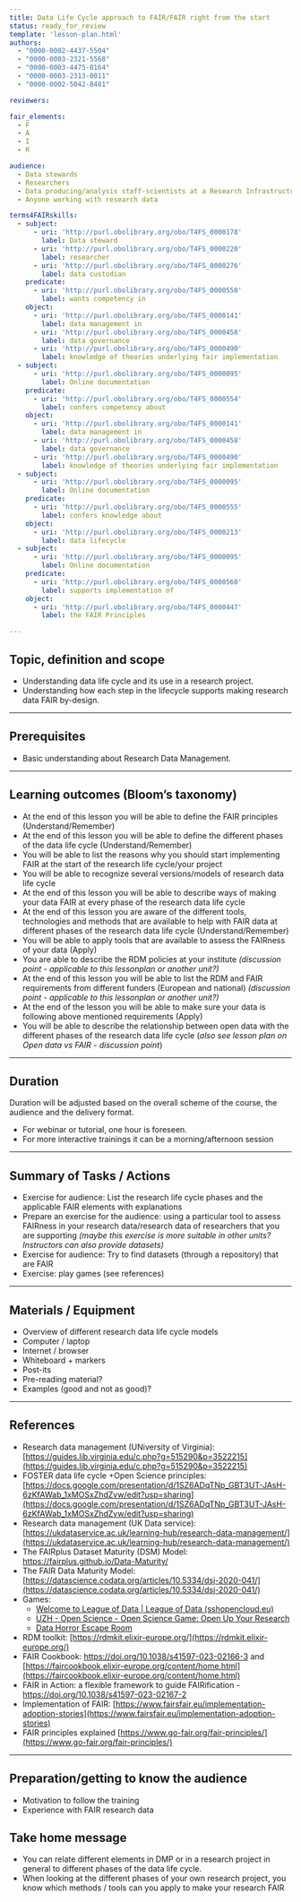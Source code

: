 ```yaml
---
title: Data Life Cycle approach to FAIR/FAIR right from the start
status: ready_for_review
template: 'lesson-plan.html'
authors:
  - "0000-0002-4437-5504"
  - "0000-0003-2321-5568"
  - "0000-0003-4475-0164"
  - "0000-0003-2313-0011"
  - "0000-0002-5042-8481"

reviewers:

fair_elements:
  - F
  - A
  - I
  - R

audience:
  - Data stewards
  - Researchers
  - Data producing/analysis staff-scientists at a Research Infrastructure
  - Anyone working with research data

terms4FAIRskills:
  - subject:
      - uri: 'http://purl.obolibrary.org/obo/T4FS_0000178'
        label: Data steward
      - uri: 'http://purl.obolibrary.org/obo/T4FS_0000220'
        label: researcher
      - uri: 'http://purl.obolibrary.org/obo/T4FS_0000276'
        label: data custodian
    predicate:
      - uri: 'http://purl.obolibrary.org/obo/T4FS_0000558'
        label: wants competency in
    object:
      - uri: 'http://purl.obolibrary.org/obo/T4FS_0000141'
        label: data management in
      - uri: 'http://purl.obolibrary.org/obo/T4FS_0000458'
        label: data governance
      - uri: 'http://purl.obolibrary.org/obo/T4FS_0000490'
        label: knowledge of theories underlying fair implementation
  - subject:
      - uri: 'http://purl.obolibrary.org/obo/T4FS_0000095'
        label: Online documentation
    predicate:
      - uri: 'http://purl.obolibrary.org/obo/T4FS_0000554'
        label: confers competency about
    object:
      - uri: 'http://purl.obolibrary.org/obo/T4FS_0000141'
        label: data management in
      - uri: 'http://purl.obolibrary.org/obo/T4FS_0000458'
        label: data governance
      - uri: 'http://purl.obolibrary.org/obo/T4FS_0000490'
        label: knowledge of theories underlying fair implementation
  - subject:
      - uri: 'http://purl.obolibrary.org/obo/T4FS_0000095'
        label: Online documentation
    predicate:
      - uri: 'http://purl.obolibrary.org/obo/T4FS_0000555'
        label: confers knowledge about
    object:
      - uri: 'http://purl.obolibrary.org/obo/T4FS_0000213'
        label: data lifecycle
  - subject:
      - uri: 'http://purl.obolibrary.org/obo/T4FS_0000095'
        label: Online documentation
    predicate:
      - uri: 'http://purl.obolibrary.org/obo/T4FS_0000560'
        label: supports implementation of
    object:
      - uri: 'http://purl.obolibrary.org/obo/T4FS_0000447'
        label: the FAIR Principles

--- 
```


## Topic, definition and scope

* Understanding data life cycle and its use in a research project.
* Understanding how each step in the lifecycle supports making research data FAIR by-design.

---

## Prerequisites

* Basic understanding about Research Data Management.

---

## Learning outcomes (Bloom’s taxonomy)

* At the end of this lesson you will be able to define the FAIR principles (Understand/Remember)
* At the end of this lesson you will be able to define the different phases of the data life cycle (Understand/Remember)
* You will be able to list the reasons why you should start implementing FAIR at the start of the research life cycle/your project
* You will be able to recognize several versions/models of research data life cycle
* At the end of this lesson you will be able to describe ways of making your data FAIR at every phase of the research data life cycle 
* At the end of this lesson you are aware of the different tools, technologies and methods that are available to help with FAIR data at different phases of the research data life cycle (Understand/Remember)
* You will be able to apply tools that are available to assess the FAIRness of your data (Apply)
* You are able to describe the RDM policies at your institute _(discussion point - applicable to this lessonplan or another unit?)_
* At the end of this lesson you will be able to list the RDM and FAIR requirements from different funders (European and national) _(discussion point - applicable to this lessonplan or another unit?)_
* At the end of the lesson you will be able to make sure your data is following above mentioned requirements (Apply)
* You will be able to describe the relationship between open data with the different phases of the research data life cycle (_also see lesson plan on Open data vs FAIR - discussion point_)

---

## Duration

Duration will be adjusted based on the overall scheme of the course, the audience and the delivery format.

* For webinar or tutorial, one hour is foreseen.
* For more interactive trainings it can be a morning/afternoon session

---

## Summary of Tasks / Actions

* Exercise for audience: List the research life cycle phases and the applicable FAIR elements with explanations
* Prepare an exercise for the audience: using a particular tool to assess FAIRness in your research data/research data of researchers that you are supporting _(maybe this exercise is more suitable in other units? Instructors can also provide datasets)_
* Exercise for audience: Try to find datasets (through a repository) that are FAIR
* Exercise: play games (see references)

---

## Materials / Equipment

* Overview of different research data life cycle models
* Computer / laptop
* Internet / browser
* Whiteboard + markers
* Post-its
* Pre-reading material?
* Examples (good and not as good)?

---

## References

* Research data management (UNiversity of Virginia): [https://guides.lib.virginia.edu/c.php?g=515290&p=3522215](https://guides.lib.virginia.edu/c.php?g=515290&p=3522215) 
* FOSTER data life cycle +Open Science principles:[https://docs.google.com/presentation/d/1SZ6ADqTNp_GBT3UT-JAsH-6zKfAWab_1xMOSxZhdZvw/edit?usp=sharing](https://docs.google.com/presentation/d/1SZ6ADqTNp_GBT3UT-JAsH-6zKfAWab_1xMOSxZhdZvw/edit?usp=sharing)  
* Research data management (UK Data service): [https://ukdataservice.ac.uk/learning-hub/research-data-management/](https://ukdataservice.ac.uk/learning-hub/research-data-management/) 
* The FAIRplus Dataset Maturity (DSM) Model: https://fairplus.github.io/Data-Maturity/ 
* The FAIR Data Maturity Model:
    [https://datascience.codata.org/articles/10.5334/dsj-2020-041/](https://datascience.codata.org/articles/10.5334/dsj-2020-041/)
* Games: 
    * [Welcome to League of Data | League of Data (sshopencloud.eu)](https://lod.sshopencloud.eu/)
    * [UZH - Open Science - Open Science Game: Open Up Your Research](https://www.openscience.uzh.ch/en/moreopenscience/game.html)
    * [Data Horror Escape Room](https://sites.google.com/vu.nl/datahorror/home)
* RDM toolkit:
    [https://rdmkit.elixir-europe.org/](https://rdmkit.elixir-europe.org/)
* FAIR Cookbook: https://doi.org/10.1038/s41597-023-02166-3 and [https://faircookbook.elixir-europe.org/content/home.html](https://faircookbook.elixir-europe.org/content/home.html) 
* FAIR in Action: a flexible framework to guide FAIRification - https://doi.org/10.1038/s41597-023-02167-2 
* Implementation of FAIR:
    [https://www.fairsfair.eu/implementation-adoption-stories](https://www.fairsfair.eu/implementation-adoption-stories)
* FAIR principles explained
    [https://www.go-fair.org/fair-principles/](https://www.go-fair.org/fair-principles/)

---

## Preparation/getting to know the audience

* Motivation to follow the training
* Experience with FAIR research data

## Take home message

* You can relate different elements in DMP or in a research project in general to different phases of the data life cycle.
* When looking at the different phases of your own research project, you know which methods / tools can you apply to make your research FAIR
